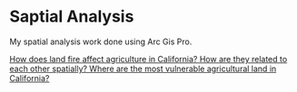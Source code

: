 # Saptial Analysis

My spatial analysis work done using Arc Gis Pro.


[How does land fire affect agriculture in California? 
How are they related to each other spatially?
Where are the most vulnerable agricultural land in California? ](./fire_and_agricultural_ca.pdf)


